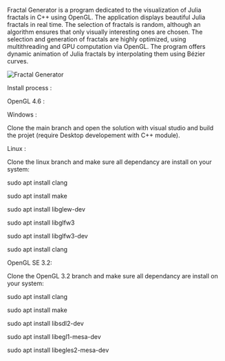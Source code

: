 Fractal Generator is a program dedicated to the visualization of Julia fractals in C++ using OpenGL.
The application displays beautiful Julia fractals in real time. The selection of fractals is random, although an algorithm ensures that only visually interesting ones are chosen.
The selection and generation of fractals are highly optimized, using multithreading and GPU computation via OpenGL.
The program offers dynamic animation of Julia fractals by interpolating them using Bézier curves.

![Fractal Generator](https://github.com/user-attachments/assets/3d70dc13-39cd-4115-ad18-476f0f5a8939)

Install process : 

OpenGL 4.6 :

Windows :

Clone the main branch and open the solution with visual studio and build the projet (require Desktop developement with C++ module).

Linux :

Clone the linux branch and make sure all dependancy are install on your system:

sudo apt install clang

sudo apt install make

sudo apt install libglew-dev

sudo apt install libglfw3

sudo apt install libglfw3-dev

sudo apt install clang

OpenGL SE 3.2:

Clone the OpenGL 3.2 branch and make sure all dependancy are install on your system:

sudo apt install clang

sudo apt install make

sudo apt install libsdl2-dev

sudo apt install libegl1-mesa-dev

sudo apt install libegles2-mesa-dev
